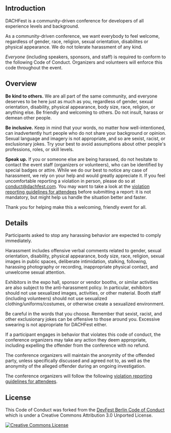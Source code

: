 ## Introduction

DACHFest is a community-driven conference for developers of all experience levels and background.

As a community-driven conference, we want everybody to feel welcome, regardless of gender, race, religion, sexual orientation, disabilites or physical appearance. We do not tolerate harassment of any kind.

_Everyone_ (including speakers, sponsors, and staff) is required to conform to the following Code of Conduct. Organizers and volunteers will enforce this code throughout the event.

## Overview

**Be kind to others.** We are all part of the same community, and everyone deserves to be here just as much as you, regardless of gender, sexual orientation, disability, physical appearance, body size, race, religion, or anything else. Be friendly and welcoming to others. Do not insult, harass or demean other people.

**Be inclusive.** Keep in mind that your words, no matter how well-intentioned, can inadvertently hurt people who do not share your background or opinion. Sexual language and imagery is not appropriate, and so are sexist, racist, or exclusionary jokes. Try your best to avoid assumptions about other people's professions, roles, or skill levels.

**Speak up.** If you or someone else are being harassed, do not hesitate to contact the event staff (organizers or volunteers), who can be identified by special badges or attire.
While we do our best to notice any case of harassment, we rely on your help and would greatly appreciate it. If you feel uncomfortable reporting a violation in person, please do so at conduct@dachfest.com.
You may want to take a look at the [violation reporting guidelines for attendees](/violation-reporting) before submitting a report: it is not mandatory, but might help us handle the situation better and faster.

Thank you for helping make this a welcoming, friendly event for all.

## Details

Participants asked to stop any harassing behavior are expected to comply immediately.

Harassment includes offensive verbal comments related to gender, sexual orientation, disability, physical appearance, body size, race, religion, sexual images in public spaces, deliberate intimidation, stalking, following, harassing photography or recording, inappropriate physical contact, and unwelcome sexual attention.

Exhibitors in the expo hall, sponsor or vendor booths, or similar activities are also subject to the anti-harassment policy. In particular, exhibitors should not use sexualized images, activities, or other material. Booth staff (including volunteers) should not use sexualized clothing/uniforms/costumes, or otherwise create a sexualized environment.

Be careful in the words that you choose. Remember that sexist, racist, and other exclusionary jokes can be offensive to those around you. Excessive swearing is not appropriate for DACHFest either.

If a participant engages in behavior that violates this code of conduct, the conference organizers may take any action they deem appropriate, including expelling the offender from the conference with no refund.

The conference organizers will maintain the anonymity of the offended party, unless specifically discussed and agreed not to, as well as the anonymity of the alleged offender during an ongoing investigation. 

The conference organizers will follow the following [violation reporting guidelines for attendees](/violation-reporting-staff).

## License

This Code of Conduct was forked from the [DevFest Berlin Code of Conduct](https://github.com/devfest-berlin/code-of-conduct/blob/master/code_of_conduct.md)  which is under a Creative Commons Attribution 3.0 Unported License.

[![Creative Commons License](https://camo.githubusercontent.com/ea7febd364f01e7b3f46f6fb86712fe05925bfbf/687474703a2f2f692e6372656174697665636f6d6d6f6e732e6f72672f6c2f62792f332e302f38387833312e706e67)](http://creativecommons.org/licenses/by/3.0/)
